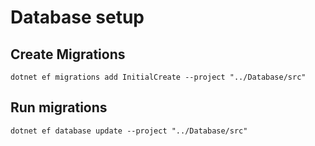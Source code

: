 # Database setup

## Create Migrations

`dotnet ef migrations add InitialCreate --project "../Database/src"`

## Run migrations

`dotnet ef database update --project "../Database/src"`
